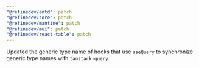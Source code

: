 ```yaml
---
"@refinedev/antd": patch
"@refinedev/core": patch
"@refinedev/mantine": patch
"@refinedev/mui": patch
"@refinedev/react-table": patch
---
```


Updated the generic type name of hooks that use `useQuery` to synchronize generic type names with `tanstack-query`.
